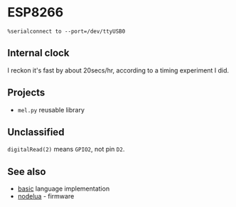# ESP8266

```
%serialconnect to --port=/dev/ttyUSB0
```

## Internal clock

I reckon it's fast by about 20secs/hr, according to a timing experiment I did.

## Projects

* `mel.py` reusable library

## Unclassified

`digitalRead(2)` means `GPIO2`, not pin `D2`.

## See also

* [basic](https://github.com/esp8266/Basic) language implementation
* [nodelua](http://nodelua.org/doc/download_firmware/) - firmware
